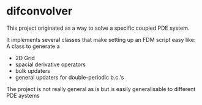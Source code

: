 # difconvolver

This project originated as a way to solve a specific coupled PDE system.

It implements several classes that make setting up an FDM script easy like:
A class to generate a 
- 2D Grid
- spacial derivative operators
- bulk updaters
- general updaters for double-periodic b.c.'s

The project is not really general as is but is easily generalisable to different PDE aystems